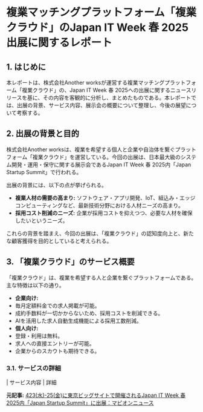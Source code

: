 # 複業マッチングプラットフォーム「複業クラウド」のJapan IT Week 春 2025出展に関するレポート

## 1. はじめに

本レポートは、株式会社Another worksが運営する複業マッチングプラットフォーム「複業クラウド」の、Japan IT Week 春 2025への出展に関するニュースリリースを基に、その内容を客観的に分析し、まとめたものである。本レポートでは、出展の背景、サービス内容、展示会の概要について整理し、今後の展望について考察する。

## 2. 出展の背景と目的

株式会社Another worksは、複業を希望する個人と企業や自治体を繋ぐプラットフォーム「複業クラウド」を運営している。今回の出展は、日本最大級のシステム開発・運用・保守に関する展示会であるJapan IT Week 春 2025内「Japan Startup Summit」で行われる。

出展の背景には、以下の点が挙げられる。

* **複業人材の需要の高まり:** ソフトウェア・アプリ開発、IoT、組込み・エッジコンピューティングなど、最新技術分野における人材ニーズの高まり。
* **採用コスト削減のニーズ:** 企業が採用コストを抑えつつ、必要な人材を確保したいというニーズ。

これらの背景を踏まえ、今回の出展は、「複業クラウド」の認知度向上と、新たな顧客獲得を目的としていると考えられる。

## 3. 「複業クラウド」のサービス概要

「複業クラウド」は、複業を希望する人と企業を繋ぐプラットフォームである。主な特徴は以下の通り。

* **企業向け:**
 * 毎月定額料金での求人掲載が可能。
 * 成約手数料が一切かからないため、採用コストを削減できる。
 * AIを活用した求人自動生成機能による採用工数削減。
* **個人向け:**
 * 登録・利用は無料。
 * 求人への直接エントリーが可能。
 * 企業からのスカウトも期待できる。

### 3.1. サービスの詳細

| サービス内容 | 詳細 

**元記事:** [423(水)-25(金)に東京ビッグサイトで開催されるJapan IT Week 春 2025内「Japan Startup Summit」に出展：マピオンニュース](https://www.mapion.co.jp/news/release/000000443.000047859-all/)